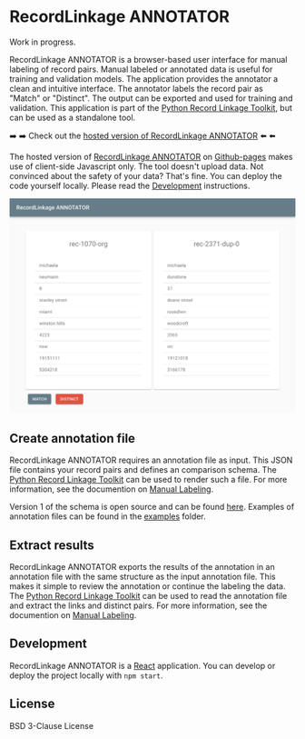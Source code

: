 # RecordLinkage ANNOTATOR

Work in progress.

RecordLinkage ANNOTATOR is a browser-based user interface for
manual labeling of record pairs. Manual labeled or annotated data is useful 
for training and validation models. The application provides the annotator a clean and intuitive interface. The annotator labels the record pair as "Match" or "Distinct". The output can be exported and used for training and validation. This application is part of the 
[Python Record Linkage Toolkit](https://github.com/J535D165/recordlinkage), but can be used as a standalone tool. 

:arrow_right: :arrow_right: Check out the [hosted version of RecordLinkage ANNOTATOR](https://j535d165.github.io/recordlinkage-annotator/) :arrow_left: :arrow_left:

The hosted version of [RecordLinkage ANNOTATOR](https://j535d165.github.io/recordlinkage-annotator/) on [Github-pages](https://pages.github.com/) makes use of client-side Javascript 
only. The tool doesn't upload data. Not convinced about the safety of your data? That's 
fine. You can deploy the code yourself locally. Please read the [Development](#development) instructions.  

[![Review screen of RecordLinkage ANNOTATOR](images/annotator_review.png)](https://j535d165.github.io/recordlinkage-annotator/)

## Create annotation file

RecordLinkage ANNOTATOR requires an annotation file as input. This JSON file contains your record pairs and defines an comparison schema. The [Python Record Linkage Toolkit](https://github.com/J535D165/recordlinkage) can be used to render such a file. For more information, see the documention on [Manual Labeling](https://recordlinkage.readthedocs.io/en/latest/annotation.html). 

Version 1 of the schema is open source and can be found [here](/schema). Examples of annotation files can be found in the [examples](/examples) folder. 

## Extract results

RecordLinkage ANNOTATOR exports the results of the annotation in an annotation file with the same structure as the input annotation file. This makes it simple to review the annotation or continue the labeling the data. The [Python Record Linkage Toolkit](https://github.com/J535D165/recordlinkage) can be used to read the annotation file and extract the links and distinct pairs. For more information, see the documention on [Manual Labeling](https://recordlinkage.readthedocs.io/en/latest/annotation.html).

## Development

RecordLinkage ANNOTATOR is a [React](https://reactjs.org/) application. You can develop or deploy the project locally with `npm start`.

## License 

BSD 3-Clause License
